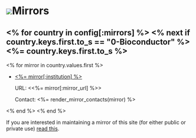 ![](/images/icons/magnifier.gif)Mirrors
=======================================

<% for country in config[:mirrors] %>
  <% next if country.keys.first.to_s == "0-Bioconductor" %>
<%= country.keys.first.to_s %>
------------------------

<% for mirror in country.values.first %>
* [<%= mirror[:institution] %>](<%= mirror[:institution_url] %>)

  URL: <<%= mirror[:mirror_url] %>>

  Contact: <%= render_mirror_contacts(mirror) %>

<% end %>
<% end %>

If you are interested in maintaining a mirror of this site (for either
public or private use) [read this](mirror-how-to/).

